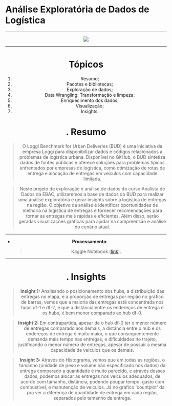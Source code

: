 # **Análise Exploratória de Dados de Logística**

---

<center>
<img src="https://logodownload.org/wp-content/uploads/2019/07/loggi-logo-1.png">
    
---
  
  # **Tópicos**

<ol type="1">
  <li>Resumo;</li>
  <li>Pacotes e bibliotecas;</li>
  <li>Exploração de dados;</li>
  <li>Data Wrangling: Transformação e limpeza;</li>
  <li>Enriquecimento dos dados;</li>
  <li>Visualização;</li>
  <li>Insights.</li>
</ol>

  
  #  \. **Resumo**

   > O Loggi Benchmark for Urban Deliveries (BUD) é uma iniciativa da empresa Loggi para disponibilizar dados e códigos relacionados a problemas de logística urbana. Disponível no GitHub, o BUD sintetiza dados de fontes públicas e oferece soluções para problemas típicos enfrentados por empresas de logística, como otimização de rotas de entrega e alocação de entregas em veículos com capacidade limitada.

>Neste projeto de exploração e análise de dados do curso Analista de Dados da EBAC, utilizaremos a base de dados do BUD para realizar uma análise exploratória e gerar insights sobre a logística de entregas na região. O objetivo da análise é identificar oportunidades de melhoria na logística de entregas e fornecer recomendações para tornar as entregas mais rápidas e eficientes. Além disso, serão geradas visualizações gráficas para ajudar na compreensão e análise do cenário atual.
  
---
  
 - **Processamento**:
    > Kaggle Notebook ([link](https://www.kaggle.com/code/jaquessonoliveira/projeto-an-lise-explorat-ria-de-dados-loggi)).
  
---
  
#  \. **Insights**
  
   > **Insight 1:** Analisando o posicionamento dos hubs, a distribuição das entregas no mapa, e a proporção de entregas por região no gráfico de barras, vemos que a maioria das entregas está concentrada nos hubs df-1 e df-2, e que a distância entre os endereços de entrega e os hubs, é bem menor comparado ao hub df-0. 

   > **Insight 2:** Em contrapartida, apesar de o hub df-0 ter o menor número de entregas comparado aos demais, a distância entre o hub e os endereços de entrega é muito maior, o que consequentemente demanda mais tempo nas entregas, e dificuldades no trajeto, justificando o menor número de entregas, apesar de possuir a mesma capacidade de veículos que os demais. 

   > **Insight 3:** Através do Histograma, vemos que em todas as regiões, o tamanho (unidade de peso e volume não especificado nos dados) da entrega comparado a quantidade é muito parecido, e através desses dados, podemos alocar as entregas nos veículos adequados, de acordo com tamanho, distância, podendo poupar tempo, gasto com combustível, e manutenção de veículos. Já no gráfico 'countplot' da pra ver a diferença de quantidade de entrega em cada região, separados pelo tamanho da entrega.
